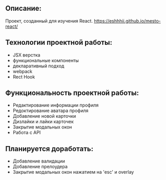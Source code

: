 ## Описание:
Проект, созданный для изучения React. https://eshhhii.github.io/mesto-react/

## Технологии проектной работы:

  * JSX верстка
  * функциональные компоненты
  * декларативный подход
  * webpack
  * Rect Hook
  


## Функциональность проектной работы:

* Редактирование информации профиля
* Редоктирование аватара профиля
* Добавление новой карточки
* Дизлайки и лайки карточек
* Закрытие модальных окон
* Работа с API
  

## Планируется доработать:

* Добавление валидации
* Добавление прелоудера
* Закрытие модальных окон нажатием на 'esc' и overlay
 


